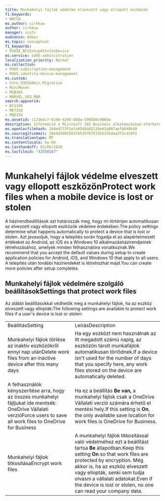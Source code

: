 ```yaml
---
title: Munkahelyi fájlok védelme elveszett vagy ellopott eszközön
f1.keywords:
- NOCSH
ms.author: sirkkuw
author: sirkkuw
manager: scotv
audience: Admin
ms.topic: conceptual
f1_keywords:
- O365E_BCSSetup4StolenDevice
ms.service: o365-administration
localization_priority: Normal
ms.collection:
- M365-subscription-management
- M365-identity-device-management
ms.custom:
- Core_O365Admin_Migration
- MiniMaven
- MSB365
- MARVEL_SEO_MAR
search.appverid:
- BCS160
- MET150
- MOE150
ms.assetid: c12164c7-6190-4294-b88a-590580c9869a
description: Információ a Microsoft 365 Business alkalmazásban elérhető beállításokról a munkahelyi fájlok védelmére, ha a felhasználó eszköze elveszett vagy ellopták.
ms.openlocfilehash: 244e4773f1efa9548dd2126e03a007aefb840b40
ms.sourcegitcommit: 26e4d5091583765257b7533b5156daa373cd19fe
ms.translationtype: MT
ms.contentlocale: hu-HU
ms.lasthandoff: 03/06/2020
ms.locfileid: "42550167"
---
```

# <a name="protect-work-files-when-a-mobile-device-is-lost-or-stolen"></a><span data-ttu-id="026c7-103">Munkahelyi fájlok védelme elveszett vagy ellopott eszközön</span><span class="sxs-lookup"><span data-stu-id="026c7-103">Protect work files when a mobile device is lost or stolen</span></span>

<span data-ttu-id="026c7-104">A házirendbeállítások azt határozzák meg, hogy mi történjen automatikusan az elveszett vagy ellopott eszközök védelme érdekében.</span><span class="sxs-lookup"><span data-stu-id="026c7-104">The policy settings determine what happens automatically to protect a device that is lost or stolen.</span></span> <span data-ttu-id="026c7-105">Azt javasoljuk, hogy a telepítés során fogadja el az alapértelmezett értékeket az Android, az iOS és a Windows 10 alkalmazásházirendjeinek létrehozásához, amelyek minden felhasználóra vonatkoznak.</span><span class="sxs-lookup"><span data-stu-id="026c7-105">We recommend that you accept the default values during setup to create application policies for Android, iOS, and Windows 10 that apply to all users.</span></span> <span data-ttu-id="026c7-106">A telepítés után további házirendeket is létrehozhat majd.</span><span class="sxs-lookup"><span data-stu-id="026c7-106">You can create more policies after setup completes.</span></span>
  
## <a name="settings-that-protect-work-files"></a><span data-ttu-id="026c7-107">Munkahelyi fájlok védelmére szolgáló beállítások</span><span class="sxs-lookup"><span data-stu-id="026c7-107">Settings that protect work files</span></span>

<span data-ttu-id="026c7-108">Az alábbi beállításokkal védhetők meg a munkahelyi fájlok, ha az eszköz elveszett vagy ellopták:</span><span class="sxs-lookup"><span data-stu-id="026c7-108">The following settings are available to protect work files if a user's device is lost or stolen:</span></span>
  
|||
|:-----|:-----|
|<span data-ttu-id="026c7-109">Beállítás</span><span class="sxs-lookup"><span data-stu-id="026c7-109">Setting</span></span>  <br/> |<span data-ttu-id="026c7-110">Leírás</span><span class="sxs-lookup"><span data-stu-id="026c7-110">Description</span></span>  <br/> |
|<span data-ttu-id="026c7-111">Munkahelyi fájlok törlése az inaktív eszközökről ennyi nap után</span><span class="sxs-lookup"><span data-stu-id="026c7-111">Delete work files from an inactive device after this many days</span></span>  <br/> |<span data-ttu-id="026c7-112">Ha egy eszközt nem használnak az itt megadott számú napig, az eszközön tárolt munkafájlok automatikusan törlődnek.</span><span class="sxs-lookup"><span data-stu-id="026c7-112">If a device isn't used for the number of days that you specify here, any work files stored on the device are automatically deleted.</span></span>  <br/> |
|<span data-ttu-id="026c7-113">A felhasználók kényszerítése arra, hogy az összes munkahelyi fájljukat ide mentsék: OneDrive Vállalati verzió</span><span class="sxs-lookup"><span data-stu-id="026c7-113">Force users to save all work files to OneDrive for Business</span></span>  <br/> |<span data-ttu-id="026c7-114">Ha ez a beállítás **Be van,** a munkahelyi fájlok csak a OneDrive Vállalati verzió számára érhető el mentési hely.</span><span class="sxs-lookup"><span data-stu-id="026c7-114">If this setting is **On**, the only available save location for work files is OneDrive for Business.</span></span>  <br/> |
|<span data-ttu-id="026c7-115">Munkahelyi fájlok titkosítása</span><span class="sxs-lookup"><span data-stu-id="026c7-115">Encrypt work files</span></span>  <br/> |<span data-ttu-id="026c7-116">A munkahelyi fájlok titkosítással való védelméhez ezt a beállítást tartsa **Be** állapotban.</span><span class="sxs-lookup"><span data-stu-id="026c7-116">Keep this setting **On** so that work files are protected by encryption.</span></span> <span data-ttu-id="026c7-117">Még akkor is, ha az eszköz elveszett vagy ellopták, senki sem tudja olvasni a vállalati adatokat.</span><span class="sxs-lookup"><span data-stu-id="026c7-117">Even if the device is lost or stolen, no one can read your company data.</span></span>  <br/> |
   

